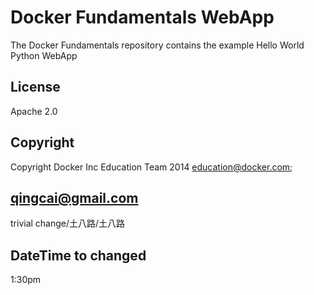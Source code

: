 Docker Fundamentals WebApp
==========================

The Docker Fundamentals repository contains the example Hello World Python WebApp

## License

Apache 2.0

## Copyright

Copyright Docker Inc Education Team 2014 <education@docker.com>;
## <qingcai@gmail.com>


trivial change/土八路/土八路 
## DateTime to changed
1:30pm
